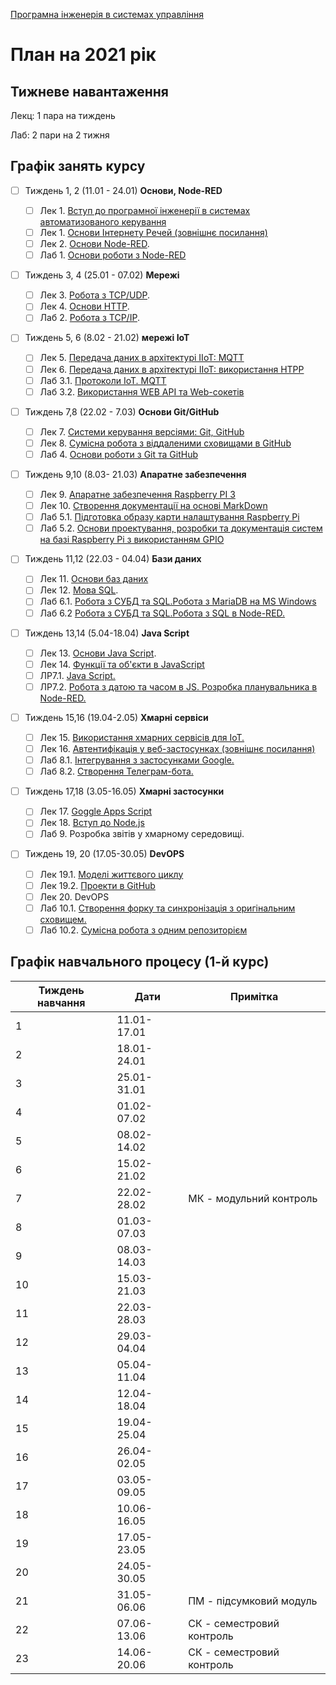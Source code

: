 [Програмна інженерія в системах управління](https://pupenasan.github.io/ProgIngContrSystems/)

# План на 2021 рік

## Тижневе навантаження

Лекц: 1 пара на тиждень

Лаб:  2 пари на 2 тижня

## Графік занять курсу

- [ ] Тиждень 1, 2 (11.01 - 24.01) **Основи, Node-RED**
  - [ ] Лек 1. [Вступ до програмної інженерії в системах автоматизованого керування](Лекц/Intro.md) 
  - [ ] Лек 1. [Основи Інтернету Речей (зовнішнє посилання)](https://pupenasan.github.io/TI40/Лекц/intro.html)
  - [ ] Лек 2. [Основи Node-RED](Лекц/lec2_Node.md).
  - [ ] Лаб 1. [Основи роботи з Node-RED](Лабор/lab1NodeRED.md)
- [ ] Тиждень 3, 4  (25.01 - 07.02) **Мережі**
  - [ ] Лек 3. [Робота з TCP/UDP](Лекц/tcpudp.md). 
  - [ ] Лек 4. [Основи HTTP](Лекц/http.md). 
  - [ ] Лаб 2. [Робота з TCP/IP](Лабор/labtcp.md). 
- [ ] Тиждень 5, 6  (8.02 - 21.02) **мережі IoT** 
  - [ ] Лек 5. [Передача даних в архітектурі IIoT: MQTT](Лекц/MQTT.md)
  - [ ] Лек 6. [Передача даних в архітектурі IIoT: використання HTPP](Лекц/HTTPAPI.md)
  - [ ] Лаб 3.1. [Протоколи IoT. MQTT](Лабор/lab2MQTT.md)
  - [ ] Лаб 3.2. [Використання WEB API та Web-сокетів](Лабор/lab2WEBAPI.md)
- [ ] Тиждень 7,8 (22.02 - 7.03) **Основи Git/GitHub**
  - [ ] Лек 7. [Системи керування версіями: Git, GitHub](Лекц/Git.md)  
  - [ ] Лек 8. [Сумісна робота з віддаленими сховищами в GitHub](Лекц/GitHub.md)
  - [ ] Лаб 4. [Основи роботи з Git та GitHub](Лабор/lab3Git.md)
- [ ] Тиждень 9,10 (8.03- 21.03) **Апаратне забезпечення**
  - [ ] Лек 9. [Апаратне забезпечення Raspberry PI 3](Лекц/RaspberryPi.md)
  - [ ] Лек 10. [Створення документації на основі MarkDown](Лекц/MarkDown.md)
  - [ ] Лаб 5.1. [Підготовка образу карти налаштування Raspberry Pi](Лабор/lab4_1_RPIConfig.md)
  - [ ] Лаб 5.2. [Основи проектування, розробки та документація систем на базі Raspberry Pi з використанням GPIO](Лабор/lab4_2_RPIProg.md)
- [ ] Тиждень 11,12 (22.03 - 04.04) **Бази даних**
  - [ ] Лек 11. [Основи баз даних](Лекц/db.md)
  - [ ] Лек 12. [Мова SQL](Лекц/sql1.md).
  - [ ] Лаб 6.1. [Робота з СУБД та SQL.Робота з MariaDB на MS Windows](Лабор/labdb_1maria.md) 
  - [ ] Лаб 6.2 [Робота з СУБД та SQL.Робота з SQL в Node-RED.](Лабор/labdb_2nodered.md) 
- [ ] Тиждень 13,14 (5.04-18.04) **Java Script**
  - [ ] Лек 13. [Основи Java Script](Лекц/javascript.md). 
  - [ ] Лек 14. [Функції та об'єкти в JavaScript](Лекц/jsobjects.md)
  - [ ] ЛР7.1. [Java Script.](Лабор/labjs_1js.md) 
  - [ ] ЛР7.2. [Робота з датою та часом в JS. Розробка планувальника в Node-RED.](Лабор/labjs_2node.md)
- [ ] Тиждень 15,16 (19.04-2.05) **Хмарні сервіси**
  - [ ] Лек 15. [Використання хмарних сервісів для IoT.](Лекц/cloud.md)
  - [ ] Лек 16. [Автентифікація у веб-застосунках (зовнішнє посилання)](https://pupenasan.github.io/TI40/Лекц/cloudauth.html)
  - [ ] Лаб 8.1. [Інтегрування з застосунками Google.](Лабор/labcld_1.md)
  - [ ] Лаб 8.2. [Створення Телеграм-бота.](Лабор/labcld_2bot.md)
- [ ] Тиждень 17,18 (3.05-16.05) **Хмарні застосунки**
  - [ ] Лек 17. [Goggle Apps Script](Лекц/gs.md)
  - [ ] Лек 18. [Вступ до Node.js](Лекц/nodejs.md)
  - [ ] Лаб 9. Розробка звітів у хмарному середовищі.
- [ ] Тиждень 19, 20 (17.05-30.05) **DevOPS**

  - [ ] Лек 19.1. [Моделі життєвого циклу](Лекц/lyfecycle.md)
  - [ ] Лек 19.2. [Проекти в GitHub](Лекц/GitHubProjects.md)
  - [ ] Лек 20. DevOPS
  - [ ] Лаб 10.1. [Створення форку та синхронізація з оригінальним сховищем.](https://pupenasan.github.io/ProgIngContrSystems/Лабор/lab5_1GitHubFork.html)
  - [ ] Лаб 10.2. [Сумісна робота з одним репозиторієм](https://pupenasan.github.io/ProgIngContrSystems/Лабор/lab5_2GitHubCollabor.html)

## Графік навчального процесу (1-й курс)

| Тиждень навчання | Дати        | Примітка                  |
| ---------------- | ----------- | ------------------------- |
| 1                | 11.01-17.01 |                           |
| 2                | 18.01-24.01 |                           |
| 3                | 25.01-31.01 |                           |
| 4                | 01.02-07.02 |                           |
| 5                | 08.02-14.02 |                           |
| 6                | 15.02-21.02 |                           |
| 7                | 22.02-28.02 | МК - модульний контроль   |
| 8                | 01.03-07.03 |                           |
| 9                | 08.03-14.03 |                           |
| 10               | 15.03-21.03 |                           |
| 11               | 22.03-28.03 |                           |
| 12               | 29.03-04.04 |                           |
| 13               | 05.04-11.04 |                           |
| 14               | 12.04-18.04 |                           |
| 15               | 19.04-25.04 |                           |
| 16               | 26.04-02.05 |                           |
| 17               | 03.05-09.05 |                           |
| 18               | 10.06-16.05 |                           |
| 19               | 17.05-23.05 |                           |
| 20               | 24.05-30.05 |                           |
| 21               | 31.05-06.06 | ПМ - підсумковий модуль   |
| 22               | 07.06-13.06 | СК - семестровий контроль |
| 23               | 14.06-20.06 | СК - семестровий контроль |
